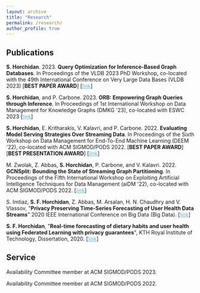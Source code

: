 ```yaml
---
layout: archive
title: "Research"
permalink: /research/
author_profile: true
---
```


<h2>Publications</h2>

<b>S. Horchidan</b>. 2023. <b>Query Optimization for Inference-Based Graph Databases</b>. In Proceedings of the VLDB 2023 PhD Workshop, co-located with the 49th International Conference on Very Large Data Bases (VLDB 2023) [<b>BEST PAPER AWARD</b>] [<a href="https://ceur-ws.org/Vol-3452/paper9.pdf" style="color:#64B2CB">link</a>]<br>

<b>S. Horchidan</b>, and P. Carbone. 2023. <b>ORB: Empowering Graph Queries through Inference</b>. In Proceedings of 1st International Workshop on Data Management for Knowledge Graphs (DMKG '23), co-located with ESWC 2023 [<a href="https://ceur-ws.org/Vol-3443/ESWC_2023_DMKG_paper_6223.pdf" style="color:#64B2CB">link</a>]<br>

<b>S. Horchidan</b>, E. Kritharakis, V. Kalavri, and P. Carbone. 2022. <b>Evaluating Model Serving Strategies Over Streaming Data</b>. In Proceedings of the Sixth Workshop on Data Management for End-To-End Machine Learning (DEEM '22), co-located with ACM SIGMOD/PODS 2022. [<b>BEST PAPER AWARD</b>] [<b>BEST PRESENTATION AWARD</b>] [<a href="https://dl.acm.org/doi/abs/10.1145/3533028.3533308" style="color:#64B2CB">link</a>]<br>

M. Zwolak, Z. Abbas, <b>S. Horchidan</b>, P. Carbone, and V. Kalavri. 2022. <b>GCNSplit: Bounding the State of Streaming Graph Partitioning</b>. In Proceedings of the Fifth International Workshop on Exploiting Artificial Intelligence Techniques for Data Management (aiDM '22), co-located with ACM SIGMOD/PODS 2022. [<a href="https://dl.acm.org/doi/pdf/10.1145/3533702.3534920" style="color:#64B2CB">link</a>]

S. Imtiaz, <b>S. F. Horchidan</b>, Z. Abbas, M. Arsalan, H. N. Chaudhry and V. Vlassov, "<b>Privacy Preserving Time-Series Forecasting of User Health Data Streams</b>" 2020 IEEE International Conference on Big Data (Big Data). [<a href="https://ieeexplore.ieee.org/abstract/document/9378186" style="color:#64B2CB">link</a>]<br>

<b>S. F. Horchidan</b>, "<b>Real-time forecasting of dietary habits and user health using Federated Learning with privacy guarantees</b>", KTH Royal Institute of Technology, Dissertation, 2020. [<a href="https://kth.diva-portal.org/smash/record.jsf?dswid=-2391&pid=diva2%3A1468787&c=1&searchType=SIMPLE&language=en&query=horchidan&af=%5B%5D&aq=%5B%5B%5D%5D&aq2=%5B%5B%5D%5D&aqe=%5B%5D&noOfRows=50&sortOrder=author_sort_asc&sortOrder2=title_sort_asc&onlyFullText=false&sf=all" style="color:#64B2CB">link</a>]<br>


<h2>Service</h2>

Availability Committee member at ACM SIGMOD/PODS 2023.

Availability Committee member at ACM SIGMOD/PODS 2022.


